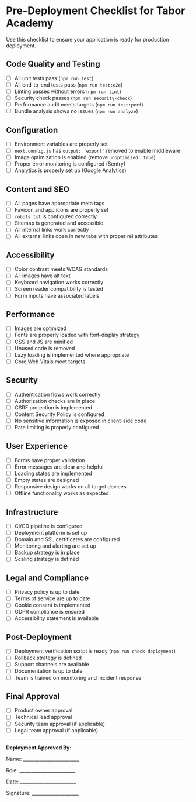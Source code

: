 # Pre-Deployment Checklist for Tabor Academy

Use this checklist to ensure your application is ready for production deployment.

## Code Quality and Testing

- [ ] All unit tests pass (`npm run test`)
- [ ] All end-to-end tests pass (`npm run test:e2e`)
- [ ] Linting passes without errors (`npm run lint`)
- [ ] Security check passes (`npm run security-check`)
- [ ] Performance audit meets targets (`npm run test:perf`)
- [ ] Bundle analysis shows no issues (`npm run analyze`)

## Configuration

- [ ] Environment variables are properly set
- [ ] `next.config.js` has `output: 'export'` removed to enable middleware
- [ ] Image optimization is enabled (remove `unoptimized: true`)
- [ ] Proper error monitoring is configured (Sentry)
- [ ] Analytics is properly set up (Google Analytics)

## Content and SEO

- [ ] All pages have appropriate meta tags
- [ ] Favicon and app icons are properly set
- [ ] `robots.txt` is configured correctly
- [ ] Sitemap is generated and accessible
- [ ] All internal links work correctly
- [ ] All external links open in new tabs with proper rel attributes

## Accessibility

- [ ] Color contrast meets WCAG standards
- [ ] All images have alt text
- [ ] Keyboard navigation works correctly
- [ ] Screen reader compatibility is tested
- [ ] Form inputs have associated labels

## Performance

- [ ] Images are optimized
- [ ] Fonts are properly loaded with font-display strategy
- [ ] CSS and JS are minified
- [ ] Unused code is removed
- [ ] Lazy loading is implemented where appropriate
- [ ] Core Web Vitals meet targets

## Security

- [ ] Authentication flows work correctly
- [ ] Authorization checks are in place
- [ ] CSRF protection is implemented
- [ ] Content Security Policy is configured
- [ ] No sensitive information is exposed in client-side code
- [ ] Rate limiting is properly configured

## User Experience

- [ ] Forms have proper validation
- [ ] Error messages are clear and helpful
- [ ] Loading states are implemented
- [ ] Empty states are designed
- [ ] Responsive design works on all target devices
- [ ] Offline functionality works as expected

## Infrastructure

- [ ] CI/CD pipeline is configured
- [ ] Deployment platform is set up
- [ ] Domain and SSL certificates are configured
- [ ] Monitoring and alerting are set up
- [ ] Backup strategy is in place
- [ ] Scaling strategy is defined

## Legal and Compliance

- [ ] Privacy policy is up to date
- [ ] Terms of service are up to date
- [ ] Cookie consent is implemented
- [ ] GDPR compliance is ensured
- [ ] Accessibility statement is available

## Post-Deployment

- [ ] Deployment verification script is ready (`npm run check-deployment`)
- [ ] Rollback strategy is defined
- [ ] Support channels are available
- [ ] Documentation is up to date
- [ ] Team is trained on monitoring and incident response

## Final Approval

- [ ] Product owner approval
- [ ] Technical lead approval
- [ ] Security team approval (if applicable)
- [ ] Legal team approval (if applicable)

---

**Deployment Approved By:**

Name: ________________________

Role: ________________________

Date: ________________________

Signature: ____________________